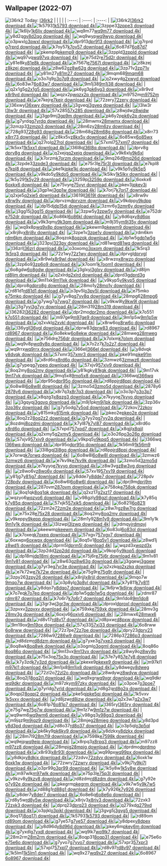 ## Wallpaper (2022-07)
![l36rk2](https://w.wallhaven.cc/full/l3/wallhaven-l36rk2.jpg) Today: [l36rk2](https://th.wallhaven.cc/small/l3/l36rk2.jpg)
|      |      |      |
| :----: | :----: | :----: |
|![l36rk2](https://th.wallhaven.cc/small/l3/l36rk2.jpg)[l36rk2 download 4k](https://wallhaven.cc/w/l36rk2)|![1k5793](https://th.wallhaven.cc/small/1k/1k5793.jpg)[1k5793 download 4k](https://wallhaven.cc/w/1k5793)|![3zppe3](https://th.wallhaven.cc/small/3z/3zppe3.jpg)[3zppe3 download 4k](https://wallhaven.cc/w/3zppe3)|
|![1k6ljv](https://th.wallhaven.cc/small/1k/1k6ljv.jpg)[1k6ljv download 4k](https://wallhaven.cc/w/1k6ljv)|![wq9m77](https://th.wallhaven.cc/small/wq/wq9m77.jpg)[wq9m77 download 4k](https://wallhaven.cc/w/wq9m77)|![y8d2qg](https://th.wallhaven.cc/small/y8/y8d2qg.jpg)[y8d2qg download 4k](https://wallhaven.cc/w/y8d2qg)|
|![wq9wyp](https://th.wallhaven.cc/small/wq/wq9wyp.jpg)[wq9wyp download 4k](https://wallhaven.cc/w/wq9wyp)|![o3pwxl](https://th.wallhaven.cc/small/o3/o3pwxl.jpg)[o3pwxl download 4k](https://wallhaven.cc/w/o3pwxl)|![dpr913](https://th.wallhaven.cc/small/dp/dpr913.jpg)[dpr913 download 4k](https://wallhaven.cc/w/dpr913)|
|![g7rprd](https://th.wallhaven.cc/small/g7/g7rprd.jpg)[g7rprd download 4k](https://wallhaven.cc/w/g7rprd)|![k7oy57](https://th.wallhaven.cc/small/k7/k7oy57.jpg)[k7oy57 download 4k](https://wallhaven.cc/w/k7oy57)|![6o87d7](https://th.wallhaven.cc/small/6o/6o87d7.jpg)[6o87d7 download 4k](https://wallhaven.cc/w/6o87d7)|
|![pkemp9](https://th.wallhaven.cc/small/pk/pkemp9.jpg)[pkemp9 download 4k](https://wallhaven.cc/w/pkemp9)|![3zppld](https://th.wallhaven.cc/small/3z/3zppld.jpg)[3zppld download 4k](https://wallhaven.cc/w/3zppld)|![wq97vq](https://th.wallhaven.cc/small/wq/wq97vq.jpg)[wq97vq download 4k](https://wallhaven.cc/w/wq97vq)|
|![e75d2r](https://th.wallhaven.cc/small/e7/e75d2r.jpg)[e75d2r download 4k](https://wallhaven.cc/w/e75d2r)|![y81e8k](https://th.wallhaven.cc/small/y8/y81e8k.jpg)[y81e8k download 4k](https://wallhaven.cc/w/y81e8k)|![e7567l](https://th.wallhaven.cc/small/e7/e7567l.jpg)[e7567l download 4k](https://wallhaven.cc/w/e7567l)|
|![z8kzej](https://th.wallhaven.cc/small/z8/z8kzej.jpg)[z8kzej download 4k](https://wallhaven.cc/w/z8kzej)|![z8w62g](https://th.wallhaven.cc/small/z8/z8w62g.jpg)[z8w62g download 4k](https://wallhaven.cc/w/z8w62g)|![3zp71v](https://th.wallhaven.cc/small/3z/3zp71v.jpg)[3zp71v download 4k](https://wallhaven.cc/w/3zp71v)|
|![y81m27](https://th.wallhaven.cc/small/y8/y81m27.jpg)[y81m27 download 4k](https://wallhaven.cc/w/y81m27)|![9mqm68](https://th.wallhaven.cc/small/9m/9mqm68.jpg)[9mqm68 download 4k](https://wallhaven.cc/w/9mqm68)|![o3o7q9](https://th.wallhaven.cc/small/o3/o3o7q9.jpg)[o3o7q9 download 4k](https://wallhaven.cc/w/o3o7q9)|
|![q2xwyd](https://th.wallhaven.cc/small/q2/q2xwyd.jpg)[q2xwyd download 4k](null)|![6o83w7](https://th.wallhaven.cc/small/6o/6o83w7.jpg)[6o83w7 download 4k](null)|![9m1j38](https://th.wallhaven.cc/small/9m/9m1j38.jpg)[9m1j38 download 4k](null)|
|![q2x1g5](https://th.wallhaven.cc/small/q2/q2x1g5.jpg)[q2x1g5 download 4k](null)|![pk6yg3](https://th.wallhaven.cc/small/pk/pk6yg3.jpg)[pk6yg3 download 4k](null)|![x8r9vd](https://th.wallhaven.cc/small/x8/x8r9vd.jpg)[x8r9vd download 4k](null)|
|![wqzx2p](https://th.wallhaven.cc/small/wq/wqzx2p.jpg)[wqzx2p download 4k](null)|![m9752m](https://th.wallhaven.cc/small/m9/m9752m.jpg)[m9752m download 4k](null)|![e7kejr](https://th.wallhaven.cc/small/e7/e7kejr.jpg)[e7kejr download 4k](null)|
|![72zery](https://th.wallhaven.cc/small/72/72zery.jpg)[72zery download 4k](null)|![l36xwy](https://th.wallhaven.cc/small/l3/l36xwy.jpg)[l36xwy download 4k](null)|![j3gveq](https://th.wallhaven.cc/small/j3/j3gveq.jpg)[j3gveq download 4k](null)|
|![l3lw3r](https://th.wallhaven.cc/small/l3/l3lw3r.jpg)[l3lw3r download 4k](null)|![57x285](https://th.wallhaven.cc/small/57/57x285.jpg)[57x285 download 4k](null)|![z8wjdw](https://th.wallhaven.cc/small/z8/z8wjdw.jpg)[z8wjdw download 4k](null)|
|![j3gp9m](https://th.wallhaven.cc/small/j3/j3gp9m.jpg)[j3gp9m download 4k](null)|![pk6y2p](https://th.wallhaven.cc/small/pk/pk6y2p.jpg)[pk6y2p download 4k](null)|![g7yrdq](https://th.wallhaven.cc/small/g7/g7yrdq.jpg)[g7yrdq download 4k](null)|
|![28mwmx](https://th.wallhaven.cc/small/28/28mwmx.jpg)[28mwmx download 4k](null)|![3zmzp3](https://th.wallhaven.cc/small/3z/3zmzp3.jpg)[3zmzp3 download 4k](null)|![28m6zy](https://th.wallhaven.cc/small/28/28m6zy.jpg)[28m6zy download 4k](null)|
|![728g93](https://th.wallhaven.cc/small/72/728g93.jpg)[728g93 download 4k](null)|![28m68g](https://th.wallhaven.cc/small/28/28m68g.jpg)[28m68g download 4k](null)|![x8rr73](https://th.wallhaven.cc/small/x8/x8rr73.jpg)[x8rr73 download 4k](null)|
|![z8kx5v](https://th.wallhaven.cc/small/z8/z8kx5v.jpg)[z8kx5v download 4k](null)|![6o85wx](https://th.wallhaven.cc/small/6o/6o85wx.jpg)[6o85wx download 4k](null)|![q27rol](https://th.wallhaven.cc/small/q2/q27rol.jpg)[q27rol download 4k](null)|
|![57xml7](https://th.wallhaven.cc/small/57/57xml7.jpg)[57xml7 download 4k](null)|![1k5xx1](https://th.wallhaven.cc/small/1k/1k5xx1.jpg)[1k5xx1 download 4k](null)|![l36l8q](https://th.wallhaven.cc/small/l3/l36l8q.jpg)[l36l8q download 4k](null)|
|![dprv8g](https://th.wallhaven.cc/small/dp/dprv8g.jpg)[dprv8g download 4k](null)|![q2xejq](https://th.wallhaven.cc/small/q2/q2xejq.jpg)[q2xejq download 4k](null)|![v9k6xl](https://th.wallhaven.cc/small/v9/v9k6xl.jpg)[v9k6xl download 4k](null)|
|![k7orzm](https://th.wallhaven.cc/small/k7/k7orzm.jpg)[k7orzm download 4k](null)|![9mq26d](https://th.wallhaven.cc/small/9m/9mq26d.jpg)[9mq26d download 4k](null)|![3zpde3](https://th.wallhaven.cc/small/3z/3zpde3.jpg)[3zpde3 download 4k](null)|
|![e75r3l](https://th.wallhaven.cc/small/e7/e75r3l.jpg)[e75r3l download 4k](null)|![e7kpl8](https://th.wallhaven.cc/small/e7/e7kpl8.jpg)[e7kpl8 download 4k](null)|![pke1kj](https://th.wallhaven.cc/small/pk/pke1kj.jpg)[pke1kj download 4k](null)|
|![v9k5p5](https://th.wallhaven.cc/small/v9/v9k5p5.jpg)[v9k5p5 download 4k](null)|![v9kdo5](https://th.wallhaven.cc/small/v9/v9kdo5.jpg)[v9kdo5 download 4k](null)|![1k5lkv](https://th.wallhaven.cc/small/1k/1k5lkv.jpg)[1k5lkv download 4k](null)|
|![1k5y29](https://th.wallhaven.cc/small/1k/1k5y29.jpg)[1k5y29 download 4k](null)|![j3259p](https://th.wallhaven.cc/small/j3/j3259p.jpg)[j3259p download 4k](null)|![6oxkx6](https://th.wallhaven.cc/small/6o/6oxkx6.jpg)[6oxkx6 download 4k](null)|
|![e75vyr](https://th.wallhaven.cc/small/e7/e75vyr.jpg)[e75vyr download 4k](null)|![pkev3j](https://th.wallhaven.cc/small/pk/pkev3j.jpg)[pkev3j download 4k](null)|![j3gp1w](https://th.wallhaven.cc/small/j3/j3gp1w.jpg)[j3gp1w download 4k](null)|
|![k7orj7](https://th.wallhaven.cc/small/k7/k7orj7.jpg)[k7orj7 download 4k](null)|![q2xje5](https://th.wallhaven.cc/small/q2/q2xje5.jpg)[q2xje5 download 4k](null)|![l3619l](https://th.wallhaven.cc/small/l3/l3619l.jpg)[l3619l download 4k](null)|
|![x8rw9v](https://th.wallhaven.cc/small/x8/x8rw9v.jpg)[x8rw9v download 4k](null)|![dprvzm](https://th.wallhaven.cc/small/dp/dprvzm.jpg)[dprvzm download 4k](null)|![v9kdpp](https://th.wallhaven.cc/small/v9/v9kdpp.jpg)[v9kdpp download 4k](null)|
|![dp15dj](https://th.wallhaven.cc/small/dp/dp15dj.jpg)[dp15dj download 4k](null)|![3zmr6y](https://th.wallhaven.cc/small/3z/3zmr6y.jpg)[3zmr6y download 4k](null)|![j3gg15](https://th.wallhaven.cc/small/j3/j3gg15.jpg)[j3gg15 download 4k](null)|
|![3zpw5y](https://th.wallhaven.cc/small/3z/3zpw5y.jpg)[3zpw5y download 4k](null)|![e752dr](https://th.wallhaven.cc/small/e7/e752dr.jpg)[e752dr download 4k](null)|![6o86kl](https://th.wallhaven.cc/small/6o/6o86kl.jpg)[6o86kl download 4k](null)|
|![y8d6qx](https://th.wallhaven.cc/small/y8/y8d6qx.jpg)[y8d6qx download 4k](null)|![v9k3qm](https://th.wallhaven.cc/small/v9/v9k3qm.jpg)[v9k3qm download 4k](null)|![m9j35y](https://th.wallhaven.cc/small/m9/m9j35y.jpg)[m9j35y download 4k](null)|
|![wq9x8p](https://th.wallhaven.cc/small/wq/wq9x8p.jpg)[wq9x8p download 4k](null)|![pkewm9](https://th.wallhaven.cc/small/pk/pkewm9.jpg)[pkewm9 download 4k](null)|![x8rj8v](https://th.wallhaven.cc/small/x8/x8rj8v.jpg)[x8rj8v download 4k](null)|
|![3zpe1v](https://th.wallhaven.cc/small/3z/3zpe1v.jpg)[3zpe1v download 4k](null)|![rdm6km](https://th.wallhaven.cc/small/rd/rdm6km.jpg)[rdm6km download 4k](null)|![8oqzok](https://th.wallhaven.cc/small/8o/8oqzok.jpg)[8oqzok download 4k](null)|
|![dp1w5g](https://th.wallhaven.cc/small/dp/dp1w5g.jpg)[dp1w5g download 4k](null)|![j323py](https://th.wallhaven.cc/small/j3/j323py.jpg)[j323py download 4k](null)|![rd81wq](https://th.wallhaven.cc/small/rd/rd81wq.jpg)[rd81wq download 4k](null)|
|![l36zrl](https://th.wallhaven.cc/small/l3/l36zrl.jpg)[l36zrl download 4k](null)|![o3oxom](https://th.wallhaven.cc/small/o3/o3oxom.jpg)[o3oxom download 4k](null)|![1k5rq3](https://th.wallhaven.cc/small/1k/1k5rq3.jpg)[1k5rq3 download 4k](null)|
|![72z1wy](https://th.wallhaven.cc/small/72/72z1wy.jpg)[72z1wy download 4k](null)|![dprvgl](https://th.wallhaven.cc/small/dp/dprvgl.jpg)[dprvgl download 4k](null)|![x8r9wl](https://th.wallhaven.cc/small/x8/x8r9wl.jpg)[x8r9wl download 4k](null)|
|![x8rwzo](https://th.wallhaven.cc/small/x8/x8rwzo.jpg)[x8rwzo download 4k](null)|![3zp6o9](https://th.wallhaven.cc/small/3z/3zp6o9.jpg)[3zp6o9 download 4k](null)|![k7oom1](https://th.wallhaven.cc/small/k7/k7oom1.jpg)[k7oom1 download 4k](null)|
|![6o8gdw](https://th.wallhaven.cc/small/6o/6o8gdw.jpg)[6o8gdw download 4k](null)|![j3glxy](https://th.wallhaven.cc/small/j3/j3glxy.jpg)[j3glxy download 4k](null)|![rd8ljm](https://th.wallhaven.cc/small/rd/rd8ljm.jpg)[rd8ljm download 4k](null)|
|![q2xlrd](https://th.wallhaven.cc/small/q2/q2xlrd.jpg)[q2xlrd download 4k](null)|![dprd3g](https://th.wallhaven.cc/small/dp/dprd3g.jpg)[dprd3g download 4k](null)|![9m11xk](https://th.wallhaven.cc/small/9m/9m11xk.jpg)[9m11xk download 4k](null)|
|![v9kyp5](https://th.wallhaven.cc/small/v9/v9kyp5.jpg)[v9kyp5 download 4k](null)|![dpro8g](https://th.wallhaven.cc/small/dp/dpro8g.jpg)[dpro8g download 4k](null)|![28mo1y](https://th.wallhaven.cc/small/28/28mo1y.jpg)[28mo1y download 4k](null)|
|![rd81d1](https://th.wallhaven.cc/small/rd/rd81d1.jpg)[rd81d1 download 4k](null)|![o3pv5l](https://th.wallhaven.cc/small/o3/o3pv5l.jpg)[o3pv5l download 4k](null)|![e75mko](https://th.wallhaven.cc/small/e7/e75mko.jpg)[e75mko download 4k](null)|
|![g7yv8q](https://th.wallhaven.cc/small/g7/g7yv8q.jpg)[g7yv8q download 4k](null)|![28mpg6](https://th.wallhaven.cc/small/28/28mpg6.jpg)[28mpg6 download 4k](null)|![g7ywg7](https://th.wallhaven.cc/small/g7/g7ywg7.jpg)[g7ywg7 download 4k](null)|
|![v9kw9l](https://th.wallhaven.cc/small/v9/v9kw9l.jpg)[v9kw9l download 4k](null)|![j3g7yy](https://th.wallhaven.cc/small/j3/j3g7yy.jpg)[j3g7yy download 4k](null)|![28m319](https://th.wallhaven.cc/small/28/28m319.jpg)[28m319 download 4k](null)|
|![l36282](https://th.wallhaven.cc/small/l3/l36282.jpg)[l36282 download 4k](null)|![dpr2mo](https://th.wallhaven.cc/small/dp/dpr2mo.jpg)[dpr2mo download 4k](null)|![k7o551](https://th.wallhaven.cc/small/k7/k7o551.jpg)[k7o551 download 4k](null)|
|![m97ge9](https://th.wallhaven.cc/small/m9/m97ge9.jpg)[m97ge9 download 4k](null)|![9m1p5w](https://th.wallhaven.cc/small/9m/9m1p5w.jpg)[9m1p5w download 4k](null)|![q2xvkl](https://th.wallhaven.cc/small/q2/q2xvkl.jpg)[q2xvkl download 4k](null)|
|![x8rw6o](https://th.wallhaven.cc/small/x8/x8rw6o.jpg)[x8rw6o download 4k](null)|![l36ygl](https://th.wallhaven.cc/small/l3/l36ygl.jpg)[l36ygl download 4k](null)|![dprw83](https://th.wallhaven.cc/small/dp/dprw83.jpg)[dprw83 download 4k](null)|
|![rd8967](https://th.wallhaven.cc/small/rd/rd8967.jpg)[rd8967 download 4k](null)|![6o8ekw](https://th.wallhaven.cc/small/6o/6o8ekw.jpg)[6o8ekw download 4k](null)|![28mweg](https://th.wallhaven.cc/small/28/28mweg.jpg)[28mweg download 4k](null)|
|![e756dr](https://th.wallhaven.cc/small/e7/e756dr.jpg)[e756dr download 4k](null)|![k7olxm](https://th.wallhaven.cc/small/k7/k7olxm.jpg)[k7olxm download 4k](null)|![wq9v8p](https://th.wallhaven.cc/small/wq/wq9v8p.jpg)[wq9v8p download 4k](null)|
|![k7o2z7](https://th.wallhaven.cc/small/k7/k7o2z7.jpg)[k7o2z7 download 4k](null)|![wq9rrx](https://th.wallhaven.cc/small/wq/wq9rrx.jpg)[wq9rrx download 4k](null)|![l366el](https://th.wallhaven.cc/small/l3/l366el.jpg)[l366el download 4k](null)|
|![y8dvqk](https://th.wallhaven.cc/small/y8/y8dvqk.jpg)[y8dvqk download 4k](null)|![57xmr3](https://th.wallhaven.cc/small/57/57xmr3.jpg)[57xmr3 download 4k](null)|![pke91m](https://th.wallhaven.cc/small/pk/pke91m.jpg)[pke91m download 4k](null)|
|![x8rd6o](https://th.wallhaven.cc/small/x8/x8rd6o.jpg)[x8rd6o download 4k](null)|![3zmwz6](https://th.wallhaven.cc/small/3z/3zmwz6.jpg)[3zmwz6 download 4k](null)|![g7ypeq](https://th.wallhaven.cc/small/g7/g7ypeq.jpg)[g7ypeq download 4k](null)|
|![57xjv9](https://th.wallhaven.cc/small/57/57xjv9.jpg)[57xjv9 download 4k](null)|![8oq2my](https://th.wallhaven.cc/small/8o/8oq2my.jpg)[8oq2my download 4k](null)|![y81kgk](https://th.wallhaven.cc/small/y8/y81kgk.jpg)[y81kgk download 4k](null)|
|![9m17vk](https://th.wallhaven.cc/small/9m/9m17vk.jpg)[9m17vk download 4k](null)|![9mq5x8](https://th.wallhaven.cc/small/9m/9mq5x8.jpg)[9mq5x8 download 4k](null)|![l366wq](https://th.wallhaven.cc/small/l3/l366wq.jpg)[l366wq download 4k](null)|
|![dpr95o](https://th.wallhaven.cc/small/dp/dpr95o.jpg)[dpr95o download 4k](null)|![rd8ppj](https://th.wallhaven.cc/small/rd/rd8ppj.jpg)[rd8ppj download 4k](null)|![6o8w8l](https://th.wallhaven.cc/small/6o/6o8w8l.jpg)[6o8w8l download 4k](null)|
|![3zmo5d](https://th.wallhaven.cc/small/3z/3zmo5d.jpg)[3zmo5d download 4k](null)|![2878y6](https://th.wallhaven.cc/small/28/2878y6.jpg)[2878y6 download 4k](null)|![x8r7q3](https://th.wallhaven.cc/small/x8/x8r7q3.jpg)[x8r7q3 download 4k](null)|
|![o3o3p7](https://th.wallhaven.cc/small/o3/o3o3p7.jpg)[o3o3p7 download 4k](null)|![x8qzg3](https://th.wallhaven.cc/small/x8/x8qzg3.jpg)[x8qzg3 download 4k](null)|![e7kyyo](https://th.wallhaven.cc/small/e7/e7kyyo.jpg)[e7kyyo download 4k](null)|
|![j3gqyq](https://th.wallhaven.cc/small/j3/j3gqyq.jpg)[j3gqyq download 4k](null)|![m9j1pk](https://th.wallhaven.cc/small/m9/m9j1pk.jpg)[m9j1pk download 4k](null)|![3zp36v](https://th.wallhaven.cc/small/3z/3zp36v.jpg)[3zp36v download 4k](null)|
|![g7y5od](https://th.wallhaven.cc/small/g7/g7y5od.jpg)[g7y5od download 4k](null)|![72zkov](https://th.wallhaven.cc/small/72/72zkov.jpg)[72zkov download 4k](null)|![y815mk](https://th.wallhaven.cc/small/y8/y815mk.jpg)[y815mk download 4k](null)|
|![pkeo2e](https://th.wallhaven.cc/small/pk/pkeo2e.jpg)[pkeo2e download 4k](null)|![8oq2z2](https://th.wallhaven.cc/small/8o/8oq2z2.jpg)[8oq2z2 download 4k](null)|![g7yy2q](https://th.wallhaven.cc/small/g7/g7yy2q.jpg)[g7yy2q download 4k](null)|
|![8ozdmj](https://th.wallhaven.cc/small/8o/8ozdmj.jpg)[8ozdmj download 4k](null)|![k7yl87](https://th.wallhaven.cc/small/k7/k7yl87.jpg)[k7yl87 download 4k](null)|![x8rd6o](https://th.wallhaven.cc/small/x8/x8rd6o.jpg)[x8rd6o download 4k](null)|
|![57xpd7](https://th.wallhaven.cc/small/57/57xpd7.jpg)[57xpd7 download 4k](null)|![x8qjjl](https://th.wallhaven.cc/small/x8/x8qjjl.jpg)[x8qjjl download 4k](null)|![q2xmy5](https://th.wallhaven.cc/small/q2/q2xmy5.jpg)[q2xmy5 download 4k](null)|
|![o3o26p](https://th.wallhaven.cc/small/o3/o3o26p.jpg)[o3o26p download 4k](null)|![57xjv9](https://th.wallhaven.cc/small/57/57xjv9.jpg)[57xjv9 download 4k](null)|![v9kpq5](https://th.wallhaven.cc/small/v9/v9kpq5.jpg)[v9kpq5 download 4k](null)|
|![l366wq](https://th.wallhaven.cc/small/l3/l366wq.jpg)[l366wq download 4k](null)|![dpr95o](https://th.wallhaven.cc/small/dp/dpr95o.jpg)[dpr95o download 4k](null)|![1k56m9](https://th.wallhaven.cc/small/1k/1k56m9.jpg)[1k56m9 download 4k](null)|
|![l3l8gq](https://th.wallhaven.cc/small/l3/l3l8gq.jpg)[l3l8gq download 4k](null)|![rd8ppj](https://th.wallhaven.cc/small/rd/rd8ppj.jpg)[rd8ppj download 4k](null)|![k7orwq](https://th.wallhaven.cc/small/k7/k7orwq.jpg)[k7orwq download 4k](null)|
|![6o8w8l](https://th.wallhaven.cc/small/6o/6o8w8l.jpg)[6o8w8l download 4k](null)|![3zmwz6](https://th.wallhaven.cc/small/3z/3zmwz6.jpg)[3zmwz6 download 4k](null)|![e7kv9k](https://th.wallhaven.cc/small/e7/e7kv9k.jpg)[e7kv9k download 4k](null)|
|![3zmo5d](https://th.wallhaven.cc/small/3z/3zmo5d.jpg)[3zmo5d download 4k](null)|![e7kyyo](https://th.wallhaven.cc/small/e7/e7kyyo.jpg)[e7kyyo download 4k](null)|![z8w3vg](https://th.wallhaven.cc/small/z8/z8w3vg.jpg)[z8w3vg download 4k](null)|
|![z8wo6v](https://th.wallhaven.cc/small/z8/z8wo6v.jpg)[z8wo6v download 4k](null)|![57xv19](https://th.wallhaven.cc/small/57/57xv19.jpg)[57xv19 download 4k](null)|![y81jg7](https://th.wallhaven.cc/small/y8/y81jg7.jpg)[y81jg7 download 4k](null)|
|![y8dde7](https://th.wallhaven.cc/small/y8/y8dde7.jpg)[y8dde7 download 4k](null)|![728pdv](https://th.wallhaven.cc/small/72/728pdv.jpg)[728pdv download 4k](null)|![6o8w6l](https://th.wallhaven.cc/small/6o/6o8w6l.jpg)[6o8w6l download 4k](null)|
|![dprj9m](https://th.wallhaven.cc/small/dp/dprj9m.jpg)[dprj9m download 4k](null)|![287ovm](https://th.wallhaven.cc/small/28/287ovm.jpg)[287ovm download 4k](null)|![e758ok](https://th.wallhaven.cc/small/e7/e758ok.jpg)[e758ok download 4k](null)|
|![8oq1qk](https://th.wallhaven.cc/small/8o/8oq1qk.jpg)[8oq1qk download 4k](null)|![q2xz17](https://th.wallhaven.cc/small/q2/q2xz17.jpg)[q2xz17 download 4k](null)|![wqzyo6](https://th.wallhaven.cc/small/wq/wqzyo6.jpg)[wqzyo6 download 4k](null)|
|![v98gzl](https://th.wallhaven.cc/small/v9/v98gzl.jpg)[v98gzl download 4k](null)|![k7y85q](https://th.wallhaven.cc/small/k7/k7y85q.jpg)[k7y85q download 4k](null)|![57xjk5](https://th.wallhaven.cc/small/57/57xjk5.jpg)[57xjk5 download 4k](null)|
|![6o821l](https://th.wallhaven.cc/small/6o/6o821l.jpg)[6o821l download 4k](null)|![72zm2e](https://th.wallhaven.cc/small/72/72zm2e.jpg)[72zm2e download 4k](null)|![z8w7rg](https://th.wallhaven.cc/small/z8/z8w7rg.jpg)[z8w7rg download 4k](null)|
|![e75x28](https://th.wallhaven.cc/small/e7/e75x28.jpg)[e75x28 download 4k](null)|![8oq2my](https://th.wallhaven.cc/small/8o/8oq2my.jpg)[8oq2my download 4k](null)|![v9kepp](https://th.wallhaven.cc/small/v9/v9kepp.jpg)[v9kepp download 4k](null)|
|![28m1y9](https://th.wallhaven.cc/small/28/28m1y9.jpg)[28m1y9 download 4k](null)|![9m1y1k](https://th.wallhaven.cc/small/9m/9m1y1k.jpg)[9m1y1k download 4k](null)|![l3lzwp](https://th.wallhaven.cc/small/l3/l3lzwp.jpg)[l3lzwp download 4k](null)|
|![rdmqyj](https://th.wallhaven.cc/small/rd/rdmqyj.jpg)[rdmqyj download 4k](null)|![pkeewm](https://th.wallhaven.cc/small/pk/pkeewm.jpg)[pkeewm download 4k](null)|![6o83ol](https://th.wallhaven.cc/small/6o/6o83ol.jpg)[6o83ol download 4k](null)|
|![k7oxeq](https://th.wallhaven.cc/small/k7/k7oxeq.jpg)[k7oxeq download 4k](null)|![57xgv7](https://th.wallhaven.cc/small/57/57xgv7.jpg)[57xgv7 download 4k](null)|![6oxwpx](https://th.wallhaven.cc/small/6o/6oxwpx.jpg)[6oxwpx download 4k](null)|
|![8oq5v1](https://th.wallhaven.cc/small/8o/8oq5v1.jpg)[8oq5v1 download 4k](null)|![z8wd1j](https://th.wallhaven.cc/small/z8/z8wd1j.jpg)[z8wd1j download 4k](null)|![dprm5l](https://th.wallhaven.cc/small/dp/dprm5l.jpg)[dprm5l download 4k](null)|
|![wqzd3x](https://th.wallhaven.cc/small/wq/wqzd3x.jpg)[wqzd3x download 4k](null)|![3zp2dd](https://th.wallhaven.cc/small/3z/3zp2dd.jpg)[3zp2dd download 4k](null)|![v9kop5](https://th.wallhaven.cc/small/v9/v9kop5.jpg)[v9kop5 download 4k](null)|
|![dp18mj](https://th.wallhaven.cc/small/dp/dp18mj.jpg)[dp18mj download 4k](null)|![e75j6r](https://th.wallhaven.cc/small/e7/e75j6r.jpg)[e75j6r download 4k](null)|![9m1v81](https://th.wallhaven.cc/small/9m/9m1v81.jpg)[9m1v81 download 4k](null)|
|![z8w63g](https://th.wallhaven.cc/small/z8/z8w63g.jpg)[z8w63g download 4k](null)|![j3gqew](https://th.wallhaven.cc/small/j3/j3gqew.jpg)[j3gqew download 4k](null)|![g7yr3e](https://th.wallhaven.cc/small/g7/g7yr3e.jpg)[g7yr3e download 4k](null)|
|![q2xzkq](https://th.wallhaven.cc/small/q2/q2xzkq.jpg)[q2xzkq download 4k](null)|![e7k72w](https://th.wallhaven.cc/small/e7/e7k72w.jpg)[e7k72w download 4k](null)|![e75g9r](https://th.wallhaven.cc/small/e7/e75g9r.jpg)[e75g9r download 4k](null)|
|![3zpy26](https://th.wallhaven.cc/small/3z/3zpy26.jpg)[3zpy26 download 4k](null)|![x8rjjl](https://th.wallhaven.cc/small/x8/x8rjjl.jpg)[x8rjjl download 4k](null)|![9mqo7w](https://th.wallhaven.cc/small/9m/9mqo7w.jpg)[9mqo7w download 4k](null)|
|![o3p8yl](https://th.wallhaven.cc/small/o3/o3p8yl.jpg)[o3p8yl download 4k](null)|![k7y811](https://th.wallhaven.cc/small/k7/k7y811.jpg)[k7y811 download 4k](null)|![y8dqo7](https://th.wallhaven.cc/small/y8/y8dqo7.jpg)[y8dqo7 download 4k](null)|
|![1k6jrw](https://th.wallhaven.cc/small/1k/1k6jrw.jpg)[1k6jrw download 4k](null)|![k7o7eq](https://th.wallhaven.cc/small/k7/k7o7eq.jpg)[k7o7eq download 4k](null)|![dp1w5g](https://th.wallhaven.cc/small/dp/dp1w5g.jpg)[dp1w5g download 4k](null)|
|![rdmr87](https://th.wallhaven.cc/small/rd/rdmr87.jpg)[rdmr87 download 4k](null)|![k7o6r7](https://th.wallhaven.cc/small/k7/k7o6r7.jpg)[k7o6r7 download 4k](null)|![9m1do8](https://th.wallhaven.cc/small/9m/9m1do8.jpg)[9m1do8 download 4k](null)|
|![j3gr3w](https://th.wallhaven.cc/small/j3/j3gr3w.jpg)[j3gr3w download 4k](null)|![dproxl](https://th.wallhaven.cc/small/dp/dproxl.jpg)[dproxl download 4k](null)|![3zpvxv](https://th.wallhaven.cc/small/3z/3zpvxv.jpg)[3zpvxv download 4k](null)|
|![e759xk](https://th.wallhaven.cc/small/e7/e759xk.jpg)[e759xk download 4k](null)|![28mv3g](https://th.wallhaven.cc/small/28/28mv3g.jpg)[28mv3g download 4k](null)|![6oxjv6](https://th.wallhaven.cc/small/6o/6oxjv6.jpg)[6oxjv6 download 4k](null)|
|![28mwx6](https://th.wallhaven.cc/small/28/28mwx6.jpg)[28mwx6 download 4k](null)|![rd8v17](https://th.wallhaven.cc/small/rd/rd8v17.jpg)[rd8v17 download 4k](null)|![rd8pxw](https://th.wallhaven.cc/small/rd/rd8pxw.jpg)[rd8pxw download 4k](null)|
|![9m19ox](https://th.wallhaven.cc/small/9m/9m19ox.jpg)[9m19ox download 4k](null)|![57xj33](https://th.wallhaven.cc/small/57/57xj33.jpg)[57xj33 download 4k](null)|![6o8rww](https://th.wallhaven.cc/small/6o/6o8rww.jpg)[6o8rww download 4k](null)|
|![72z7pe](https://th.wallhaven.cc/small/72/72z7pe.jpg)[72z7pe download 4k](null)|![dpry23](https://th.wallhaven.cc/small/dp/dpry23.jpg)[dpry23 download 4k](null)|![7286w9](https://th.wallhaven.cc/small/72/7286w9.jpg)[7286w9 download 4k](null)|
|![7286p3](https://th.wallhaven.cc/small/72/7286p3.jpg)[7286p3 download 4k](null)|![rd8dzm](https://th.wallhaven.cc/small/rd/rd8dzm.jpg)[rd8dzm download 4k](null)|![g7yxe3](https://th.wallhaven.cc/small/g7/g7yxe3.jpg)[g7yxe3 download 4k](null)|
|![8oq8wk](https://th.wallhaven.cc/small/8o/8oq8wk.jpg)[8oq8wk download 4k](null)|![o3ogml](https://th.wallhaven.cc/small/o3/o3ogml.jpg)[o3ogml download 4k](null)|![8oq86o](https://th.wallhaven.cc/small/8o/8oq86o.jpg)[8oq86o download 4k](null)|
|![9m13vx](https://th.wallhaven.cc/small/9m/9m13vx.jpg)[9m13vx download 4k](null)|![z8wy9o](https://th.wallhaven.cc/small/z8/z8wy9o.jpg)[z8wy9o download 4k](null)|![e75x3o](https://th.wallhaven.cc/small/e7/e75x3o.jpg)[e75x3o download 4k](null)|
|![57e7y8](https://th.wallhaven.cc/small/57/57e7y8.jpg)[57e7y8 download 4k](null)|![k7y3zd](https://th.wallhaven.cc/small/k7/k7y3zd.jpg)[k7y3zd download 4k](null)|![pkexe9](https://th.wallhaven.cc/small/pk/pkexe9.jpg)[pkexe9 download 4k](null)|
|![m97kl1](https://th.wallhaven.cc/small/m9/m97kl1.jpg)[m97kl1 download 4k](null)|![9m1jx8](https://th.wallhaven.cc/small/9m/9m1jx8.jpg)[9m1jx8 download 4k](null)|![y8dweg](https://th.wallhaven.cc/small/y8/y8dweg.jpg)[y8dweg download 4k](null)|
|![72zl2o](https://th.wallhaven.cc/small/72/72zl2o.jpg)[72zl2o download 4k](null)|![z8wdyw](https://th.wallhaven.cc/small/z8/z8wdyw.jpg)[z8wdyw download 4k](null)|![8oq2j1](https://th.wallhaven.cc/small/8o/8oq2j1.jpg)[8oq2j1 download 4k](null)|
|![wq9xgr](https://th.wallhaven.cc/small/wq/wq9xgr.jpg)[wq9xgr download 4k](null)|![wq9dkr](https://th.wallhaven.cc/small/wq/wq9dkr.jpg)[wq9dkr download 4k](null)|![m97zky](https://th.wallhaven.cc/small/m9/m97zky.jpg)[m97zky download 4k](null)|
|![o3poe7](https://th.wallhaven.cc/small/o3/o3poe7.jpg)[o3poe7 download 4k](null)|![g7yrld](https://th.wallhaven.cc/small/g7/g7yrld.jpg)[g7yrld download 4k](null)|![rd8g2q](https://th.wallhaven.cc/small/rd/rd8g2q.jpg)[rd8g2q download 4k](null)|
|![8oqpj2](https://th.wallhaven.cc/small/8o/8oqpj2.jpg)[8oqpj2 download 4k](null)|![pke5qj](https://th.wallhaven.cc/small/pk/pke5qj.jpg)[pke5qj download 4k](null)|![1k5vxv](https://th.wallhaven.cc/small/1k/1k5vxv.jpg)[1k5vxv download 4k](null)|
|![rd8jzw](https://th.wallhaven.cc/small/rd/rd8jzw.jpg)[rd8jzw download 4k](null)|![q2x3w7](https://th.wallhaven.cc/small/q2/q2x3w7.jpg)[q2x3w7 download 4k](null)|![6o81p7](https://th.wallhaven.cc/small/6o/6o81p7.jpg)[6o81p7 download 4k](null)|
|![l365ry](https://th.wallhaven.cc/small/l3/l365ry.jpg)[l365ry download 4k](null)|![e75g7w](https://th.wallhaven.cc/small/e7/e75g7w.jpg)[e75g7w download 4k](null)|![9m1z7w](https://th.wallhaven.cc/small/9m/9m1z7w.jpg)[9m1z7w download 4k](null)|
|![wq9wm6](https://th.wallhaven.cc/small/wq/wq9wm6.jpg)[wq9wm6 download 4k](null)|![v98gq3](https://th.wallhaven.cc/small/v9/v98gq3.jpg)[v98gq3 download 4k](null)|![m9jqz9](https://th.wallhaven.cc/small/m9/m9jqz9.jpg)[m9jqz9 download 4k](null)|
|![28mjeg](https://th.wallhaven.cc/small/28/28mjeg.jpg)[28mjeg download 4k](null)|![y8d3pd](https://th.wallhaven.cc/small/y8/y8d3pd.jpg)[y8d3pd download 4k](null)|![rd8o37](https://th.wallhaven.cc/small/rd/rd8o37.jpg)[rd8o37 download 4k](null)|
|![o3p5ql](https://th.wallhaven.cc/small/o3/o3p5ql.jpg)[o3p5ql download 4k](null)|![pk6ky9](https://th.wallhaven.cc/small/pk/pk6ky9.jpg)[pk6ky9 download 4k](null)|![y8dzkx](https://th.wallhaven.cc/small/y8/y8dzkx.jpg)[y8dzkx download 4k](null)|
|![28m7l9](https://th.wallhaven.cc/small/28/28m7l9.jpg)[28m7l9 download 4k](null)|![e7598k](https://th.wallhaven.cc/small/e7/e7598k.jpg)[e7598k download 4k](null)|![wq9ejp](https://th.wallhaven.cc/small/wq/wq9ejp.jpg)[wq9ejp download 4k](null)|
|![x8rpq3](https://th.wallhaven.cc/small/x8/x8rpq3.jpg)[x8rpq3 download 4k](null)|![m97zz8](https://th.wallhaven.cc/small/m9/m97zz8.jpg)[m97zz8 download 4k](null)|![28mpjg](https://th.wallhaven.cc/small/28/28mpjg.jpg)[28mpjg download 4k](null)|
|![dprdmo](https://th.wallhaven.cc/small/dp/dprdmo.jpg)[dprdmo download 4k](null)|![x8r93l](https://th.wallhaven.cc/small/x8/x8r93l.jpg)[x8r93l download 4k](null)|![wq99px](https://th.wallhaven.cc/small/wq/wq99px.jpg)[wq99px download 4k](null)|
|![y8dkjx](https://th.wallhaven.cc/small/y8/y8dkjx.jpg)[y8dkjx download 4k](null)|![72zdvv](https://th.wallhaven.cc/small/72/72zdvv.jpg)[72zdvv download 4k](null)|![6oxk1w](https://th.wallhaven.cc/small/6o/6oxk1w.jpg)[6oxk1w download 4k](null)|
|![72zwry](https://th.wallhaven.cc/small/72/72zwry.jpg)[72zwry download 4k](null)|![v9kj7l](https://th.wallhaven.cc/small/v9/v9kj7l.jpg)[v9kj7l download 4k](null)|![o3pr99](https://th.wallhaven.cc/small/o3/o3pr99.jpg)[o3pr99 download 4k](null)|
|![1k5y8w](https://th.wallhaven.cc/small/1k/1k5y8w.jpg)[1k5y8w download 4k](null)|![m97wlk](https://th.wallhaven.cc/small/m9/m97wlk.jpg)[m97wlk download 4k](null)|![e75p3l](https://th.wallhaven.cc/small/e7/e75p3l.jpg)[e75p3l download 4k](null)|
|![v9kzv8](https://th.wallhaven.cc/small/v9/v9kzv8.jpg)[v9kzv8 download 4k](null)|![rd8zdm](https://th.wallhaven.cc/small/rd/rd8zdm.jpg)[rd8zdm download 4k](null)|![g7y92e](https://th.wallhaven.cc/small/g7/g7y92e.jpg)[g7y92e download 4k](null)|
|![pkegrm](https://th.wallhaven.cc/small/pk/pkegrm.jpg)[pkegrm download 4k](null)|![v9k7w5](https://th.wallhaven.cc/small/v9/v9k7w5.jpg)[v9k7w5 download 4k](null)|![rd88g1](https://th.wallhaven.cc/small/rd/rd88g1.jpg)[rd88g1 download 4k](null)|
|![k7y926](https://th.wallhaven.cc/small/k7/k7y926.jpg)[k7y926 download 4k](null)|![y8der7](https://th.wallhaven.cc/small/y8/y8der7.jpg)[y8der7 download 4k](null)|![6o8e6q](https://th.wallhaven.cc/small/6o/6o8e6q.jpg)[6o8e6q download 4k](null)|
|![rd8y5w](https://th.wallhaven.cc/small/rd/rd8y5w.jpg)[rd8y5w download 4k](null)|![x8rjv3](https://th.wallhaven.cc/small/x8/x8rjv3.jpg)[x8rjv3 download 4k](null)|![72zxk3](https://th.wallhaven.cc/small/72/72zxk3.jpg)[72zxk3 download 4k](null)|
|![dprq23](https://th.wallhaven.cc/small/dp/dprq23.jpg)[dprq23 download 4k](null)|![q279xd](https://th.wallhaven.cc/small/q2/q279xd.jpg)[q279xd download 4k](null)|![o3pjkl](https://th.wallhaven.cc/small/o3/o3pjkl.jpg)[o3pjkl download 4k](null)|
|![j3gvg5](https://th.wallhaven.cc/small/j3/j3gvg5.jpg)[j3gvg5 download 4k](null)|![8oq17j](https://th.wallhaven.cc/small/8o/8oq17j.jpg)[8oq17j download 4k](null)|![1k5793](https://th.wallhaven.cc/small/1k/1k5793.jpg)[1k5793 download 4k](null)|
|![rd89om](https://th.wallhaven.cc/small/rd/rd89om.jpg)[rd89om download 4k](null)|![g7ye57](https://th.wallhaven.cc/small/g7/g7ye57.jpg)[g7ye57 download 4k](null)|![y8dpex](https://th.wallhaven.cc/small/y8/y8dpex.jpg)[y8dpex download 4k](null)|
|![y8d96d](https://th.wallhaven.cc/small/y8/y8d96d.jpg)[y8d96d download 4k](null)|![pkey6m](https://th.wallhaven.cc/small/pk/pkey6m.jpg)[pkey6m download 4k](null)|![g7yxdl](https://th.wallhaven.cc/small/g7/g7yxdl.jpg)[g7yxdl download 4k](null)|
|![wq9lk7](https://th.wallhaven.cc/small/wq/wq9lk7.jpg)[wq9lk7 download 4k](null)|![28m2rm](https://th.wallhaven.cc/small/28/28m2rm.jpg)[28m2rm download 4k](null)|![8oqp31](https://th.wallhaven.cc/small/8o/8oqp31.jpg)[8oqp31 download 4k](null)|
|![e75e6o](https://th.wallhaven.cc/small/e7/e75e6o.jpg)[e75e6o download 4k](null)|![g7yvo7](https://th.wallhaven.cc/small/g7/g7yvo7.jpg)[g7yvo7 download 4k](null)|![57xpr3](https://th.wallhaven.cc/small/57/57xpr3.jpg)[57xpr3 download 4k](null)|
|![57xpl7](https://th.wallhaven.cc/small/57/57xpl7.jpg)[57xpl7 download 4k](null)|![rd8v97](https://th.wallhaven.cc/small/rd/rd8v97.jpg)[rd8v97 download 4k](null)|![1k5lm1](https://th.wallhaven.cc/small/1k/1k5lm1.jpg)[1k5lm1 download 4k](null)|
|![wq9x27](https://th.wallhaven.cc/small/wq/wq9x27.jpg)[wq9x27 download 4k](null)|![6o8967](https://th.wallhaven.cc/small/6o/6o8967.jpg)[6o8967 download 4k](null)|